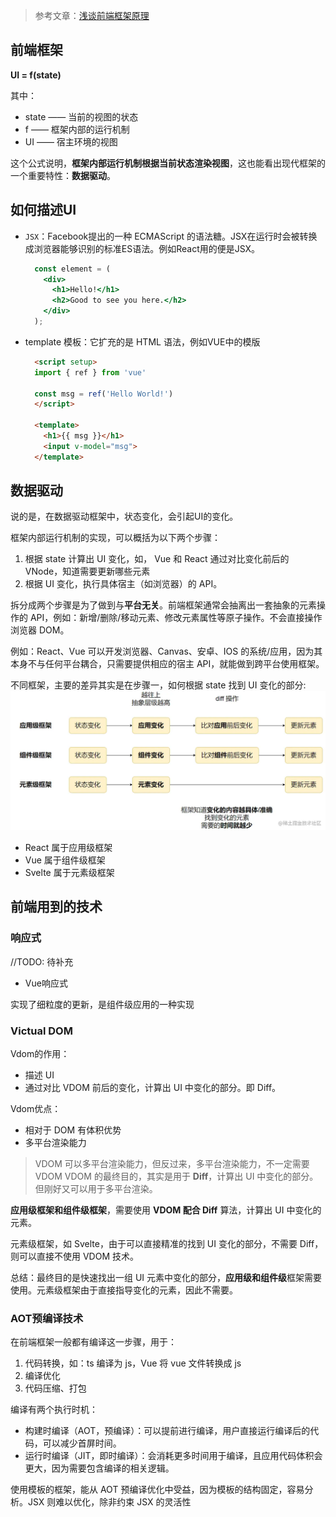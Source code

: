 >参考文章：[浅谈前端框架原理](https://juejin.cn/post/7194473892268736549)

## 前端框架
**UI = f(state)**

其中：
* state —— 当前的视图的状态
* f —— 框架内部的运行机制
* UI —— 宿主环境的视图

这个公式说明，**框架内部运行机制根据当前状态渲染视图**，这也能看出现代框架的一个重要特性：**数据驱动**。

## 如何描述UI

* `JSX`：Facebook提出的一种 ECMAScript 的语法糖。JSX在运行时会被转换成浏览器能够识别的标准ES语法。例如React用的便是JSX。
  ```jsx
    const element = (
      <div>
        <h1>Hello!</h1>
        <h2>Good to see you here.</h2>
      </div>
    );
  ```
* template 模板：它扩充的是 HTML 语法，例如VUE中的模版
  ```html
    <script setup>
    import { ref } from 'vue'

    const msg = ref('Hello World!')
    </script>

    <template>
      <h1>{{ msg }}</h1>
      <input v-model="msg">
    </template>
  ```

## 数据驱动
说的是，在数据驱动框架中，状态变化，会引起UI的变化。

框架内部运行机制的实现，可以概括为以下两个步骤：
1. 根据 state 计算出 UI 变化，如， Vue 和 React 通过对比变化前后的 VNode，知道需要更新哪些元素
2. 根据 UI 变化，执行具体宿主（如浏览器）的 API。

拆分成两个步骤是为了做到与**平台无关**。前端框架通常会抽离出一套抽象的元素操作的 API，例如：新增/删除/移动元素、修改元素属性等原子操作。不会直接操作浏览器 DOM。

例如：React、Vue 可以开发浏览器、Canvas、安卓、IOS 的系统/应用，因为其本身不与任何平台耦合，只需要提供相应的宿主 API，就能做到跨平台使用框架。

不同框架，主要的差异其实是在步骤一，如何根据 state 找到 UI 变化的部分:
<img src='./picture/pic1.png'/>
* React 属于应用级框架
* Vue 属于组件级框架
* Svelte 属于元素级框架

## 前端用到的技术
### 响应式 
//TODO: 待补充
* Vue响应式

实现了细粒度的更新，是组件级应用的一种实现

### Victual DOM
Vdom的作用：
* 描述 UI
* 通过对比 VDOM 前后的变化，计算出 UI 中变化的部分。即 Diff。

Vdom优点：
* 相对于 DOM 有体积优势
* 多平台渲染能力
> VDOM 可以多平台渲染能力，但反过来，多平台渲染能力，不一定需要 VDOM
> VDOM 的最终目的，其实是用于 **Diff**，计算出 UI 中变化的部分。但刚好又可以用于多平台渲染。

**应用级框架和组件级框架**，需要使用 **VDOM 配合 Diff** 算法，计算出 UI 中变化的元素。

元素级框架，如 Svelte，由于可以直接精准的找到 UI 变化的部分，不需要 Diff，则可以直接不使用 VDOM 技术。

总结：最终目的是快速找出一组 UI 元素中变化的部分，**应用级和组件级**框架需要使用。元素级框架由于直接指导变化的元素，因此不需要。

### AOT预编译技术
在前端框架一般都有编译这一步骤，用于：
1. 代码转换，如：ts 编译为 js，Vue 将 vue 文件转换成 js
2. 编译优化
3. 代码压缩、打包

编译有两个执行时机：
* 构建时编译（AOT，预编译）：可以提前进行编译，用户直接运行编译后的代码，可以减少首屏时间。
* 运行时编译（JIT，即时编译）：会消耗更多时间用于编译，且应用代码体积会更大，因为需要包含编译的相关逻辑。

使用模板的框架，能从 AOT 预编译优化中受益，因为模板的结构固定，容易分析。JSX 则难以优化，除非约束 JSX 的灵活性
